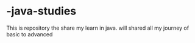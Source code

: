 # -java-studies
This is repository the share my learn in java. will shared all my journey of basic to advanced
